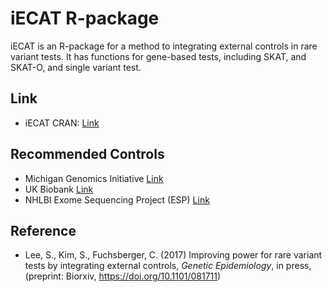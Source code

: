 # iECAT R-package

iECAT is an R-package for a method to integrating external controls in rare variant tests. It has functions for gene-based tests, including SKAT, and SKAT-O, and single variant test.

## Link
* iECAT CRAN: [Link](https://cran.r-project.org/web/packages/iECAT/index.html)

## Recommended Controls
* Michigan Genomics Initiative [Link](https://precisionhealth.umich.edu/our-research/michigangenomics/)
* UK Biobank [Link](https://www.ukbiobank.ac.uk/)
* NHLBI Exome Sequencing Project (ESP) [Link](https://evs.gs.washington.edu/EVS/)

## Reference
* Lee, S., Kim, S., Fuchsberger, C.  (2017) Improving power for rare variant tests by integrating external controls, *Genetic Epidemiology*, in press, (preprint: Biorxiv, https://doi.org/10.1101/081711)

